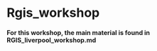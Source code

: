  # Rgis_workshop
 
 #### For this workshop, the main material is found in RGIS_liverpool_workshop.md
